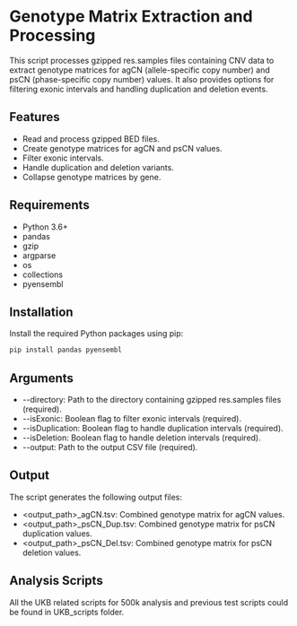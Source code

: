 # Genotype Matrix Extraction and Processing

This script processes gzipped res.samples files containing CNV data to extract genotype matrices for agCN (allele-specific copy number) and psCN (phase-specific copy number) values.
It also provides options for filtering exonic intervals and handling duplication and deletion events.

## Features

- Read and process gzipped BED files.
- Create genotype matrices for agCN and psCN values.
- Filter exonic intervals.
- Handle duplication and deletion variants.
- Collapse genotype matrices by gene.

## Requirements

- Python 3.6+
- pandas
- gzip
- argparse
- os
- collections
- pyensembl

## Installation

Install the required Python packages using pip:

```sh
pip install pandas pyensembl
```

## Arguments
- --directory: Path to the directory containing gzipped res.samples files (required).
- --isExonic: Boolean flag to filter exonic intervals (required).
- --isDuplication: Boolean flag to handle duplication intervals (required).
- --isDeletion: Boolean flag to handle deletion intervals (required).
- --output: Path to the output CSV file (required).


## Output
The script generates the following output files:

- <output_path>_agCN.tsv: Combined genotype matrix for agCN values.
- <output_path>_psCN_Dup.tsv: Combined genotype matrix for psCN duplication values.
- <output_path>_psCN_Del.tsv: Combined genotype matrix for psCN deletion values.

## Analysis Scripts
All the UKB related scripts for 500k analysis and previous test scripts could be found in UKB_scripts folder.